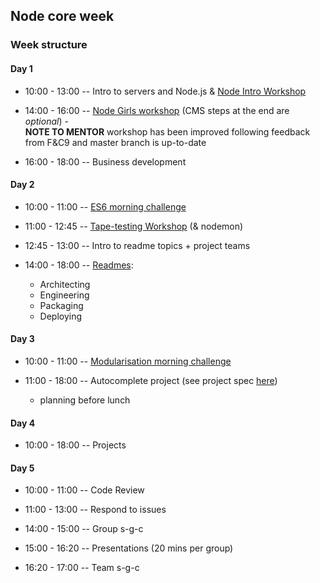 ## Node core week

### Week structure

#### Day 1

- 10:00 - 13:00
-- Intro to servers and Node.js
& [Node Intro Workshop](https://github.com/foundersandcoders/Node-Intro-Workshop)

- 14:00 - 16:00
-- [Node Girls workshop](https://github.com/node-girls/workshop-cms) (CMS steps at the end are *optional*) -   
**NOTE TO MENTOR** workshop has been improved following feedback from F&C9 and master branch is up-to-date

- 16:00 - 18:00
-- Business development

#### Day 2

- 10:00 - 11:00
-- [ES6 morning challenge](./morning-challenge-day-2.md)

- 11:00 - 12:45
-- [Tape-testing Workshop](https://github.com/matthewglover/tape-testing) (& nodemon)

- 12:45 - 13:00
-- Intro to readme topics + project teams

- 14:00 - 18:00
-- [Readmes](./research-afternoon.md):
  * Architecting
  * Engineering
  * Packaging
  * Deploying

#### Day 3

- 10:00 - 11:00
-- [Modularisation morning challenge](./morning-challenge-day-3.md)

- 11:00 - 18:00
-- Autocomplete project (see project spec [here](./project.md))
  - planning before lunch

#### Day 4

- 10:00 - 18:00
-- Projects

#### Day 5

- 10:00 - 11:00
-- Code Review

- 11:00 - 13:00
-- Respond to issues  

- 14:00 - 15:00 -- Group s-g-c

- 15:00 - 16:20 -- Presentations (20 mins per group)

- 16:20 - 17:00 -- Team s-g-c
